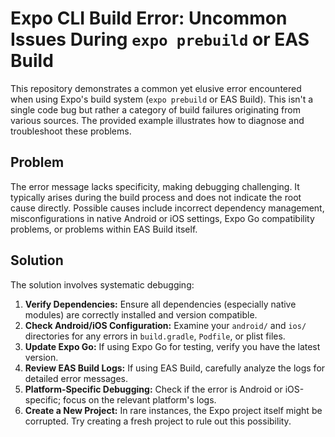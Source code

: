 # Expo CLI Build Error: Uncommon Issues During `expo prebuild` or EAS Build

This repository demonstrates a common yet elusive error encountered when using Expo's build system (`expo prebuild` or EAS Build). This isn't a single code bug but rather a category of build failures originating from various sources. The provided example illustrates how to diagnose and troubleshoot these problems.

## Problem

The error message lacks specificity, making debugging challenging. It typically arises during the build process and does not indicate the root cause directly.  Possible causes include incorrect dependency management, misconfigurations in native Android or iOS settings,  Expo Go compatibility problems, or problems within EAS Build itself.

## Solution

The solution involves systematic debugging:

1. **Verify Dependencies:**  Ensure all dependencies (especially native modules) are correctly installed and version compatible.
2. **Check Android/iOS Configuration:** Examine your `android/` and `ios/` directories for any errors in `build.gradle`, `Podfile`, or plist files. 
3. **Update Expo Go:** If using Expo Go for testing, verify you have the latest version.
4. **Review EAS Build Logs:** If using EAS Build, carefully analyze the logs for detailed error messages.
5. **Platform-Specific Debugging:** Check if the error is Android or iOS-specific; focus on the relevant platform's logs.
6. **Create a New Project:** In rare instances, the Expo project itself might be corrupted. Try creating a fresh project to rule out this possibility.